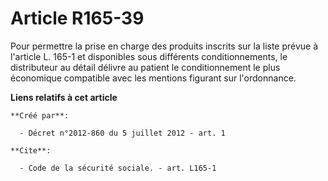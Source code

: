 # Article R165-39

Pour permettre la prise en charge des produits inscrits sur la liste prévue à l'article L. 165-1 et disponibles sous
différents conditionnements, le distributeur au détail délivre au patient le conditionnement le plus économique compatible
avec les mentions figurant sur l'ordonnance.

**Liens relatifs à cet article**

	**Créé par**:

	  - Décret n°2012-860 du 5 juillet 2012 - art. 1

	**Cite**:

	  - Code de la sécurité sociale. - art. L165-1
